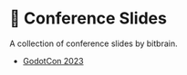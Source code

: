 # 🛝 Conference Slides

A collection of conference slides by bitbrain.

- [GodotCon 2023](/godotcon2023)
